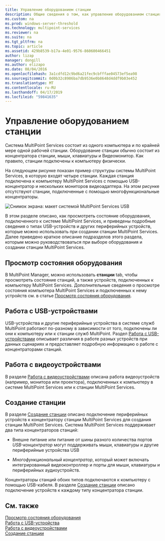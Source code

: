 ```yaml
---
title: Управление оборудованием станции
description: Общие сведения о том, как управление оборудованием станциями MultiPoint
ms.custom: na
ms.prod: windows-server-threshold
ms.technology: multipoint-services
ms.reviewer: na
ms.suite: na
ms.tgt_pltfrm: na
ms.topic: article
ms.assetid: 429b8539-b17a-4e01-9576-860600466451
author: lizap
manager: dongill
ms.author: elizapo
ms.date: 08/04/2016
ms.openlocfilehash: 3a1cdfd12c9bd6a21fec9cbfffae04573ef5ea98
ms.sourcegitcommit: 0d0b32c8986ba7db9536e0b8648d4ddf9b03e452
ms.translationtype: MT
ms.contentlocale: ru-RU
ms.lasthandoff: 04/17/2019
ms.locfileid: "59841635"
---
```

# <a name="manage-station-hardware"></a>Управление оборудованием станции
Система MultiPoint Services состоит из одного компьютера и по крайней мере одной рабочей станции. Оборудование станции обычно состоит из концентратора станции, мыши, клавиатуры и Видеомонитор. Как правило, станции подключены к компьютеру физически.  
  
На следующем рисунке показан пример структуры системы MultiPoint Services, в которую входят четыре станции. Каждая станция подключена к компьютеру MultiPoint Services с помощью USB-концентратор и нескольких мониторов видеоадаптера. На этом рисунке отсутствуют станции, подключенные с помощью многофункциональные концентраторы.  
   
![Снимок экрана: макет системой MultiPoint Services USB](./media/WMSMultiPointServerUSBSystemLayout.gif)  
  
В этом разделе описано, как просмотреть состояние оборудования, подключенного к системе MultiPoint Services, и приведены подробные сведения о типах USB-устройств и других периферийных устройств, которые можно использовать при создании станции MultiPoint Services. Далее приведено краткое описание подразделов этого раздела, которым можно руководствоваться при выборе оборудования и создании станции MultiPoint Services.  
  
## <a name="view-hardware-status"></a>Просмотр состояния оборудования  
В MultiPoint Manager, можно использовать **станции** tab, чтобы просмотреть состояние станций, а также устройств, подключенных к компьютеру MultiPoint Services. Дополнительные сведения о просмотре состояния компьютера MultiPoint Services и подключенных к нему устройств см. в статье [Просмотр состояния оборудования](View-Hardware-Status.md).  
  
## <a name="work-with-usb-devices"></a>Работа с USB-устройствами  
USB-устройства и другие периферийные устройства в системе служб MultiPoint работают по-разному в зависимости от того, подключены ли они к компьютеру или к станции служб MultiPoint. Раздел [Работа с USB-устройствами](Work-with-USB-Devices.md) описывает различия в работе разных устройств при данных сценариях и предоставляет подробную информацию о работе с концентраторами станций.  
  
## <a name="work-with-video-devices"></a>Работа с видеоустройствами  
В разделе [Работа с видеоустройствами](Work-with-Video-Devices.md) описана работа видеоустройств (например, монитора или проектора), подключенных к компьютеру в системе MultiPoint Services или к станции MultiPoint Services.  
  
## <a name="set-up-a-station"></a>Создание станции  
В разделе [Создание станции](Set-Up-a-Station.md) описано подключение периферийных устройств к концентратору станции MultiPoint Services для создания станции MultiPoint Services. Система MultiPoint Services поддерживает два типа концентраторов станций:  
  
-   Внешне питание или питание от шины разного количества портов *USB-концентратор* могут поддерживать мыши, клавиатуры и другие периферийные устройства USB  
  
-   *Многофункциональный концентратор*, который может включать интегрированный видеоконтроллер и порты для мыши, клавиатуры и периферийных аудиоустройств.  
  
Концентраторы станций обоих типов подключаются к компьютеру с помощью USB-кабеля. В разделе [Создание станции](Set-Up-a-Station.md) описано подключение устройств к каждому типу концентратора станции.  
  
## <a name="see-also"></a>См. также  
[Просмотр состояния оборудования](View-Hardware-Status.md)  
[Работа с USB-устройства](Work-with-USB-Devices.md)  
[Работа с видеоустройствами](Work-with-Video-Devices.md)  
[Создание станции](Set-Up-a-Station.md)